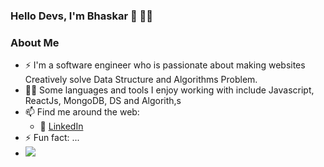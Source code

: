 ### Hello Devs, I'm Bhaskar 👋 👨‍💻

<!--
**bhaskarkrp/bhaskarkrp** is a ✨ _special_ ✨ repository because its `README.md` (this file) appears on your GitHub profile.

Here are some ideas to get you started:
-->
### About Me

- ⚡ I'm a software engineer who is passionate about making websites Creatively solve Data Structure and Algorithms Problem.
- 👨‍💻 Some languages and tools I enjoy working with include Javascript, ReactJs, MongoDB, DS and Algorith,s
- 📫 Find me around the web:
    -    :office: [LinkedIn](https://www.linkedin.com/in/bhaskar-kumar-baa7301a1/)
- ⚡ Fun fact: ...
- ![](https://komarev.com/ghpvc/?username=bhaskarkrp&color=green)
